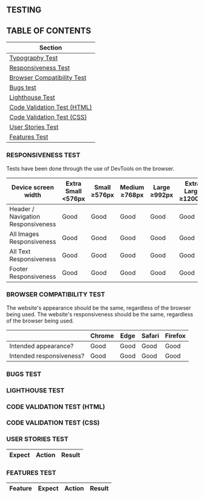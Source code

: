 ## TESTING

## TABLE OF CONTENTS
| Section |
| --- |
| [Typography Test](#typography-test) |
| [Responsiveness Test](#responsiveness-test) |
| [Browser Compatibility Test](#browser-compatibility-test) |
| [Bugs test](#bugs-test) |
| [Lighthouse Test](#lighthouse-test) |
| [Code Validation Test (HTML)](#code-validation-test-html) |
| [Code Validation Test (CSS)](#code-validation-test-css) |
| [User Stories Test](#user-stories-test) |
| [Features Test](#features-test) |

### RESPONSIVENESS TEST
Tests have been done through the use of DevTools on the browser.

| Device screen width | Extra Small <576px | Small ≥576px | Medium ≥768px | Large ≥992px | Extra Large ≥1200px |
| --- | --- | --- | --- | --- | --- |
| Header / Navigation Responsiveness | Good | Good | Good | Good | Good |
| All Images Responsiveness | Good | Good | Good | Good | Good |
| All Text Responsiveness | Good | Good | Good | Good | Good |
| Footer Responsiveness | Good | Good | Good | Good | Good |

### BROWSER COMPATIBILITY TEST
The website's appearance should be the same, regardless of the browser being used. The website's responsiveness should be the same, regardless of the browser being used.

|   | Chrome | Edge | Safari | Firefox |
| --- | --- | --- | --- | --- |
| Intended appearance? | Good | Good | Good | Good |
| Intended responsiveness? | Good | Good | Good | Good |

### BUGS TEST
### LIGHTHOUSE TEST
### CODE VALIDATION TEST (HTML)
### CODE VALIDATION TEST (CSS)
### USER STORIES TEST
| Expect | Action | Result |
| --- | --- | --- |

### FEATURES TEST
| Feature | Expect | Action | Result |
| --- | --- | --- | --- |